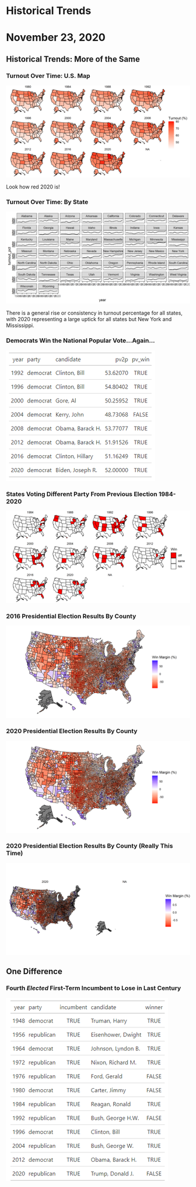 # Historical Trends

# November 23, 2020



## Historical Trends: More of the Same


### Turnout Over Time: U.S. Map

![Mapped Turnout Over Time](../figures/eval/turnout_overtime.png)


Look how red 2020 is!


### Turnout Over Time: By State

![State Turnout Over Time](../figures/eval/state_turnout_overtime.png)


There is a general rise or consistency in turnout percentage for all states, with
2020 representing a large uptick for all states but New York and Mississippi.


### Democrats Win the National Popular Vote...Again...

![Seven Eighths](../figures/eval/sev_eighths.png)


### States Voting Different Party From Previous Election 1984-2020

![Less Light](../figures/eval/variable_states.png)


### 2016 Presidential Election Results By County

![2016 by County](../figures/eval/county_map_2016.png)


### 2020 Presidential Election Results By County

![2016 by County](../figures/eval/county_map_2016.png)


### 2020 Presidential Election Results By County (Really This Time)

![2020 by County](../figures/eval/county_map_2020.png)



## One Difference


### Fourth *Elected* First-Term Incumbent to Lose in Last Century

![First Term Loss](../figures/eval/first_term_loss.png)

